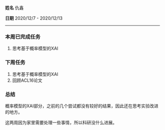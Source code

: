 **姓名** 仇鑫

**日期** 2020/12/7 - 2020/12/13

------

### 本周已完成任务

1. 思考基于概率模型的XAI

### 下周任务

1. 思考基于概率模型的XAI
2. 回顾ACL16论文

### 总结

概率模型的XAI部分，之前的几个尝试都没有较好的结果，因此还在思考实验改进的地方。

这两周因为家里需要处理一些事情，所以科研没什么进展。

